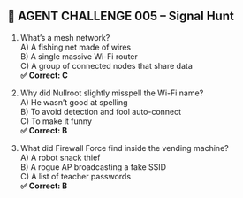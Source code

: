 ## 🎯 AGENT CHALLENGE 005 – Signal Hunt

1. What’s a mesh network?  
A) A fishing net made of wires  
B) A single massive Wi-Fi router  
C) A group of connected nodes that share data  
**✅ Correct: C**

2. Why did Nullroot slightly misspell the Wi-Fi name?  
A) He wasn’t good at spelling  
B) To avoid detection and fool auto-connect  
C) To make it funny  
**✅ Correct: B**

3. What did Firewall Force find inside the vending machine?  
A) A robot snack thief  
B) A rogue AP broadcasting a fake SSID  
C) A list of teacher passwords  
**✅ Correct: B**
